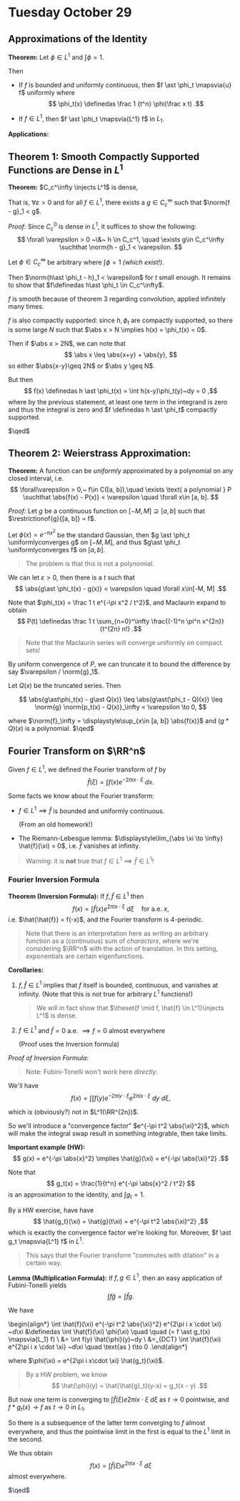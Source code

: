 # Tuesday October 29

## Approximations of the Identity

**Theorem:**
Let $\phi \in L^1$ and $\int \phi = 1$.

Then

- If $f$ is bounded and uniformly continuous, then $f \ast \phi_t \mapsvia{u} f$ uniformly where 
$$
\phi_t(x) \definedas \frac 1 {t^n} \phi(\frac x t)
.$$

- If $f\in L^1$, then $f \ast \phi_t \mapsvia{L^1} f$ in $L_1$.


**Applications:**

## Theorem 1: Smooth Compactly Supported Functions are Dense in $L^1$

**Theorem:**
$C_c^\infty \injects L^1$ is dense,

That is, $\forall \varepsilon > 0$ and for all $f\in L^1$, there exists a $g\in C_c^\infty$ such that $\norm{f - g}_1 < g$.

*Proof:* 
Since $C_c^0$ is dense in $L^1$, it suffices to show the following:
$$
\forall \varepsilon > 0 ~\&~ h \in C_c^1, \quad \exists g\in C_c^\infty \suchthat \norm{h - g}_1 < \varepsilon.
$$

Let $\phi \in C_c^\infty$ be arbitrary where $\int \phi = 1$ *(which exist!)*.

Then $\norm{h\ast \phi_t - h}_1 < \varepsilon$ for $t$ small enough.
It remains to show that $f\definedas h\ast \phi_t \in C_c^\infty$.

$f$ is smooth because of theorem 3 regarding convolution, applied infinitely many times.

$f$ is also compactly supported: since $h, \phi_t$ are compactly supported, so there is some large $N$ such that $\abs x > N \implies h(x) = \phi_t(x) = 0$.

Then if $\abs x > 2N$, we can note that 
$$
\abs x \leq \abs{x+y} + \abs{y},
$$
so either $\abs{x-y}\geq 2N$ or $\abs y \geq N$.
  
But then 
$$
f(x) \definedas h \ast \phi_t(x) = \int h(x-y)\phi_t(y)~dy = 0
,$$ 
where by the previous statement, at least one term in the integrand is zero and thus the integral is zero and $f \definedas h \ast \phi_t$ compactly supported.

$\qed$

## Theorem 2: Weierstrass Approximation:

**Theorem:**
A function can be *uniformly* approximated by a polynomial on any closed interval, i.e.
$$
\forall\varepsilon > 0,~ f\in C([a, b]),\quad \exists \text{ a polynomial } P \suchthat \abs{f(x) - P(x)} < \varepsilon \quad \forall x\in [a, b].
$$

*Proof:*
Let $g$ be a continuous function on $[-M, M] \supseteq [a, b]$ such that $\restrictionof{g}{[a, b]} = f$.

Let $\phi(x) = e^{-\pi x^2}$ be the standard Gaussian, then $g \ast \phi_t \uniformlyconverges g$ on $[-M, M ]$, and thus $g\ast \phi_t \uniformlyconverges f$ on $[a, b]$.

> The problem is that this is not a polynomial.

We can let $\varepsilon > 0$, then there is a $t$ such that 
$$
\abs{g\ast \phi_t(x) - g(x)} < \varepsilon \quad \forall x\in[-M, M]
.$$

Note that $\phi_t(x) = \frac 1 t e^{-\pi x^2 / t^2}$, and Maclaurin expand to obtain 
$$
P(t) \definedas \frac 1 t \sum_{n=0}^\infty \frac{(-1)^n \pi^n x^{2n}}{t^{2n} n!}
.$$

> Note that the Maclaurin series will converge uniformly on compact sets!

By uniform convergence of $P$, we can truncate it to bound the difference by say $\varepsilon / \norm{g}_1$.

Let $Q(x)$ be the truncated series.
Then

$$
\abs{g\ast\phi_t(x) - g\ast Q(x)} \leq \abs{g\ast(\phi_t - Q)(x)} \leq \norm{g} \norm{p_t(x) - Q(x)}_\infty < \varepsilon \to 0,
$$

where $\norm{f}_\infty = \displaystyle\sup_{x\in [a, b]} \abs{f(x)}$ and $(g\ast Q)(x)$ is a polynomial. $\qed$

## Fourier Transform on $\RR^n$

Given $f\in L^1$, we defined the Fourier transform of $f$ by
$$
\hat{f}(\xi) = \int f(x) e^{-2\pi i x\cdot \xi}~dx
.$$

Some facts we know about the Fourier transform:

- $f\in L^1 \implies \hat{f}$ is bounded and uniformly continuous.
  
  (From an old homework!)

- The Riemann-Lebesgue lemma: $\displaystyle\lim_{\abs \xi \to \infty} \hat{f}(\xi) = 0$, i.e. $\hat{f}$ vanishes at infinity.

> Warning: it is **not** true that $f \in L^1 \implies \hat{f}\in L^1$!

### Fourier Inversion Formula

**Theorem (Inversion Formula):**
If $f, \hat{f} \in L^1$ then
$$
f(x) = \int \hat{f} (x) e^{2\pi i x\cdot \xi} ~d\xi \quad \text{for a.e. } x,
$$
i.e. $\hat{\hat{f}} = f(-x)$, and the Fourier transform is 4-periodic.

> Note that there is an interpretation here as writing an arbitrary function as a (continuous) sum of *characters*, where we're considering $\RR^n$ with the action of translation. 
In this setting, exponentials are certain eigenfunctions.

**Corollaries:**

1. $f, \hat{f} \in L^1$ implies that $f$ itself is bounded, continuous, and vanishes at infinity. (Note that this is not true for arbitrary $L^1$ functions!)

    > We will in fact show that $\theset{f \mid f, \hat{f} \in L^1}\injects L^1$ is dense.

2. $f \in L^1$ and $\hat{f} = 0$ a.e. $\implies f = 0$ almost everywhere 
   
   (Proof uses the Inversion formula)

*Proof of Inversion Formula:*

> Note: Fubini-Tonelli won't work here *directly*.

We'll have
$$
f(x) = \int\int f(y) e^{-2\pi i y\cdot \xi} e^{2\pi i x \cdot \xi} ~dy ~d\xi,
$$

which is (obviously?) not in $L^1(\RR^{2n})$.

So we'll introduce a "convergence factor" $e^{-\pi t^2 \abs{\xi}^2}$, which will make the integral swap result in something integrable, then take limits.

**Important example (HW):** 
$$
g(x) = e^{-\pi \abs{x}^2} \implies \hat{g}(\xi) = e^{-\pi \abs{\xi}^2}
.$$

Note that 
$$
g_t(x) = \frac{1}{t^n} e^{-\pi \abs{x}^2 / t^2}
$$ 
is an approximation to the identity, and $\int g_t = 1$.

By a HW exercise, have have 
$$
\hat{g_t}(\xi) = \hat{g}(t\xi) = e^{-\pi t^2 \abs{\xi}^2}
,$$ 
which is exactly the convergence factor we're looking for.
Moreover, $f \ast g_t \mapsvia{L^1} f$ in $L^1$.

> This says that the Fourier transform "commutes with dilation" in a certain way.

**Lemma (Multiplication Formula):**
If $f, g \in L^1$, then an easy application of Fubini-Tonelli yields
$$
\int f \hat{g} = \int \hat{f} g.
$$

We have

\begin{align*}
\int \hat{f}(\xi) e^{-\pi t^2 \abs{\xi}^2} e^{2\pi i x \cdot \xi} ~d\xi 
&\definedas 
\int \hat{f}(\xi) \phi(\xi) \quad \quad (= f \ast g_t(x) \mapsvia{L_1} f) \\
&= \int f(y) \hat{\phi}(y)~dy \\
&=_{DCT} \int \hat{f}(\xi) e^{2\pi i x \cdot \xi} ~d\xi 
\quad \text{as } t\to 0
.\end{align*}


where $\phi(\xi) = e^{2\pi i x\cdot \xi} \hat{g_t}(\xi)$.

> By a HW problem, we know 
$$
\hat{\phi}(y) = \hat{\hat{g}_t}(y-x) =  g_t(x - y)
.$$

But now one term is converging to $\int \hat{f}(\xi) e{2\pi i x\cdot \xi} ~d\xi$ as $t\to 0$ pointwise, and $f\ast g_t(x) \to f$ as $t\to 0$ in $L_1$.

So there is a subsequence of the latter term converging to $f$ almost everywhere, and thus the pointwise limit in the first is equal to the $L^1$ limit in the second.

We thus obtain 
$$
f(x) = \int \hat{f}(\xi) e^{2\pi i x\cdot \xi} ~d\xi
$$ almost everywhere.

$\qed$
